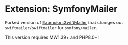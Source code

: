 # Extension: SymfonyMailer

Forked version of [Extension:SwiftMailer](https://www.mediawiki.org/wiki/Extension:SwiftMailer) that changes out `swiftmailer/swiftmailer` for `symfony/mailer`.

This version requires MW1.39+ and PHP8.0+!